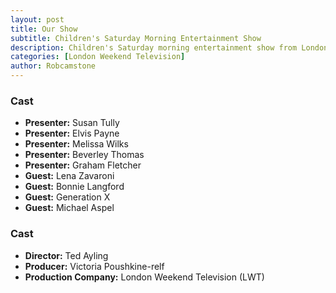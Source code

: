 ```yaml
---
layout: post
title: Our Show
subtitle: Children's Saturday Morning Entertainment Show
description: Children's Saturday morning entertainment show from London Weekend Television. Lena Zavaroni and Bonnie Langford are the guests on this episode.
categories: [London Weekend Television]
author: Robcamstone
---
```


### Cast
* **Presenter:** Susan Tully
* **Presenter:** Elvis Payne
* **Presenter:** Melissa Wilks
* **Presenter:** Beverley Thomas
* **Presenter:** Graham Fletcher
* **Guest:** Lena Zavaroni
* **Guest:** Bonnie Langford
* **Guest:** Generation X
* **Guest:** Michael Aspel

### Cast
* **Director:** Ted Ayling
* **Producer:** Victoria Poushkine-relf
* **Production Company:** London Weekend Television (LWT)

